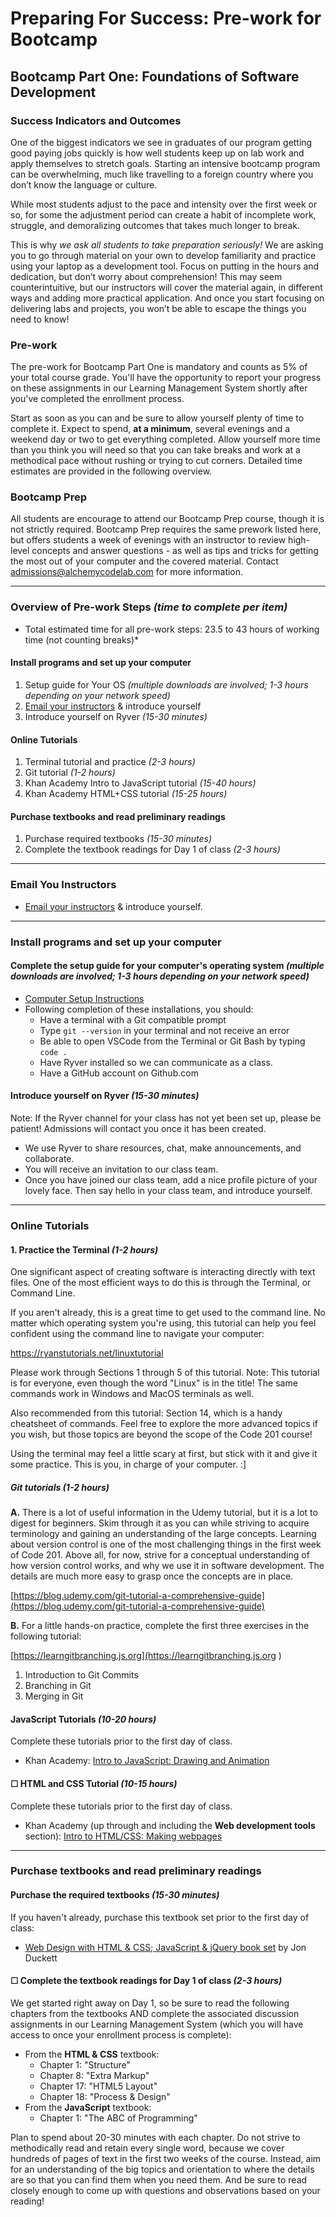 Preparing For Success: Pre-work for Bootcamp
===

## Bootcamp Part One: Foundations of Software Development


### Success Indicators and Outcomes

One of the biggest indicators we see in graduates of our program getting good paying jobs quickly is how well students keep up on lab work and apply themselves to stretch goals. Starting an intensive bootcamp program can be overwhelming, much like travelling to a foreign country where you don’t know the language or culture.

While most students adjust to the pace and intensity over the first week or so, for some the adjustment period can create a habit of incomplete work, struggle, and demoralizing outcomes that takes much longer to break.

This is why _we ask all students to take preparation seriously!_ We are asking you to go through material on your own to develop familiarity and practice using your laptop as a development tool. Focus on putting in the hours and dedication, but don’t worry about comprehension! This may seem counterintuitive, but our instructors will cover the material again, in different ways and adding more practical application. And once you start focusing on delivering labs and projects, you won’t be able to escape the things you need to know!

### Pre-work

The pre-work for Bootcamp Part One is mandatory and counts as 5% of your total course grade. You'll have the opportunity to report your progress on these assignments in our Learning Management System shortly after you've completed the enrollment process. 

Start as soon as you can and be sure to allow yourself plenty of time to complete it. Expect to spend, **at a minimum**, several evenings and a weekend day or two to get everything completed. Allow yourself more time than you think you will need so that you can take breaks and work at a methodical pace without rushing or trying to cut corners. Detailed time estimates are provided in the following overview.

### Bootcamp Prep

All students are encourage to attend our Bootcamp Prep course, though it is not strictly required. Bootcamp Prep requires the same prework listed here, but offers students a week of evenings with an instructor to review high-level concepts and answer questions - as well as tips and tricks for getting the most out of your computer and the covered material. Contact admissions@alchemycodelab.com for more information.

----

### Overview of Pre-work Steps *(time to complete per item)*

* Total estimated time for all pre-work steps: 23.5 to 43 hours of working time (not counting breaks)*

#### Install programs and set up your computer
1. Setup guide for Your OS *(multiple downloads are involved; 1-3 hours depending on your network speed)*
1. [Email your instructors](mailto:instruction@alchemycodelab.com) & introduce yourself 
1. Introduce yourself on Ryver *(15-30 minutes)*

#### Online Tutorials

1. Terminal tutorial and practice *(2-3 hours)*
1. Git tutorial *(1-2 hours)*
1. Khan Academy Intro to JavaScript tutorial *(15-40 hours)*
1. Khan Academy HTML+CSS tutorial *(15-25 hours)*

#### Purchase textbooks and read preliminary readings

1. Purchase required textbooks *(15-30 minutes)*
1. Complete the textbook readings for Day 1 of class *(2-3 hours)*

---

### Email You Instructors

* [Email your instructors](mailto:instruction@alchemycodelab.com) & introduce yourself. 

---

### Install programs and set up your computer

#### Complete the setup guide for your computer's operating system *(multiple downloads are involved; 1-3 hours depending on your network speed)*

- [Computer Setup Instructions](https://github.com/alchemycodelab/computer-setup)
- Following completion of these installations, you should:
    - Have a terminal with a Git compatible prompt
    - Type `git --version` in your terminal and not receive an error
    - Be able to open VSCode from the Terminal or Git Bash by typing `code .`
    - Have Ryver installed so we can communicate as a class.
    - Have a GitHub account on Github.com

#### Introduce yourself on Ryver *(15-30 minutes)*

Note: If the Ryver channel for your class has not yet been set up, please be patient! Admissions will contact you once it has been created.

- We use Ryver to share resources, chat, make announcements, and collaborate. 
- You will receive an invitation to our class team.
- Once you have joined our class team, add a nice profile picture of your lovely face. Then say hello in your class team, and introduce yourself.

---

### Online Tutorials

#### 1. Practice the Terminal *(1-2 hours)*

One significant aspect of creating software is interacting directly with text files. One of the most efficient ways to do this is through the Terminal, or Command Line.

If you aren't already, this is a great time to get used to the command line. No matter which operating system you're using, this tutorial can help you feel confident using the command line to navigate your computer:

https://ryanstutorials.net/linuxtutorial

Please work through Sections 1 through 5 of this tutorial. Note: This tutorial is for everyone, even though the word "Linux" is in the title! The same commands work in Windows and MacOS terminals as well.

Also recommended from this tutorial: Section 14, which is a handy cheatsheet of commands. Feel free to explore the more advanced topics if you wish, but those topics are beyond the scope of the Code 201 course!

Using the terminal may feel a little scary at first, but stick with it and give it some practice. This is you, in charge of your computer. :]

##### Git tutorials *(1-2 hours)*

**A.** There is a lot of useful information in the Udemy tutorial, but it is a lot to digest for beginners. Skim through it as you can while striving to acquire terminology and gaining an understanding of the large concepts. Learning about version control is one of the most challenging things in the first week of Code 201. Above all, for now, strive for a conceptual understanding of how version control works, and why we use it in software development. The details are much more easy to grasp once the concepts are in place.

[https://blog.udemy.com/git-tutorial-a-comprehensive-guide](https://blog.udemy.com/git-tutorial-a-comprehensive-guide)

**B.** For a little hands-on practice, complete the first three exercises in the following tutorial:

[https://learngitbranching.js.org](https://learngitbranching.js.org )

1. Introduction to Git Commits
1. Branching in Git
1. Merging in Git

#### JavaScript Tutorials *(10-20 hours)*

Complete these tutorials prior to the first day of class.

- Khan Academy: [Intro to JavaScript: Drawing and Animation](https://www.khanacademy.org/computing/computer-programming/programming)

#### ☐ HTML and CSS Tutorial *(10-15 hours)*

Complete these tutorials prior to the first day of class.

- Khan Academy (up through and including the **Web development tools** section): [Intro to HTML/CSS: Making webpages](https://www.khanacademy.org/computing/computer-programming/html-css)

---

### Purchase textbooks and read preliminary readings

#### Purchase the required textbooks *(15-30 minutes)*

If you haven't already, purchase this textbook set prior to the first day of class:

  - <a href="http://www.amazon.com/Web-Design-HTML-JavaScript-jQuery/dp/1119038634/ref=mt_hardcover?_encoding=UTF8&amp;me=">Web Design with HTML &amp; CSS; JavaScript &amp; jQuery book set</a> by Jon Duckett

#### ☐ Complete the textbook readings for Day 1 of class *(2-3 hours)*

We get started right away on Day 1, so be sure to read the following chapters from the textbooks AND complete the associated discussion assignments in our Learning Management System (which you will have access to once your enrollment process is complete):

- From the **HTML & CSS** textbook:
  - Chapter 1: "Structure"
  - Chapter 8: "Extra Markup"
  - Chapter 17: "HTML5 Layout"
  - Chapter 18: "Process & Design"
- From the **JavaScript** textbook:
  - Chapter 1: "The ABC of Programming"

Plan to spend about 20-30 minutes with each chapter. Do not strive to methodically read and retain every single word, because we cover hundreds of pages of text in the first two weeks of the course. Instead, aim for an understanding of the big topics and orientation to where the details are so that you can find them when you need them. And be sure to read closely enough to come up with questions and observations based on your reading!

